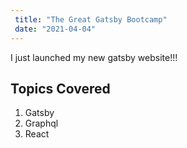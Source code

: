 ```yaml
---
 title: "The Great Gatsby Bootcamp"
 date: "2021-04-04"
---
```


I just launched my new gatsby website!!!

## Topics Covered

1. Gatsby
2. Graphql
3. React